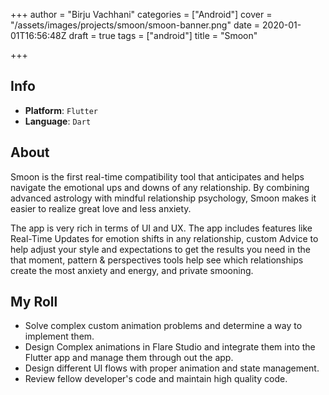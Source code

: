 +++
author = "Birju Vachhani"
categories = ["Android"]
cover = "/assets/images/projects/smoon/smoon-banner.png"
date = 2020-01-01T16:56:48Z
draft = true
tags = ["android"]
title = "Smoon"

+++
## Info

* **Platform**:     `Flutter`
* **Language**:     `Dart`

## About

Smoon is the first real-time compatibility tool that anticipates and helps navigate the emotional ups and downs of any relationship. By combining advanced astrology with mindful relationship psychology, Smoon makes it easier to realize great love and less anxiety. 

The app is very rich in terms of UI and UX. The app includes features like Real-Time Updates for emotion shifts in any relationship, custom Advice to help adjust your style and expectations to get the results you need in the that moment, pattern & perspectives tools help see which relationships create the most anxiety and energy, and private smooning.

## My Roll

* Solve complex custom animation problems and determine a way to implement them.
* Design Complex animations in Flare Studio and integrate them into the Flutter app and manage them through out the app.
* Design different UI flows with proper animation and state management.
* Review fellow developer's code and maintain high quality code.

<br/>